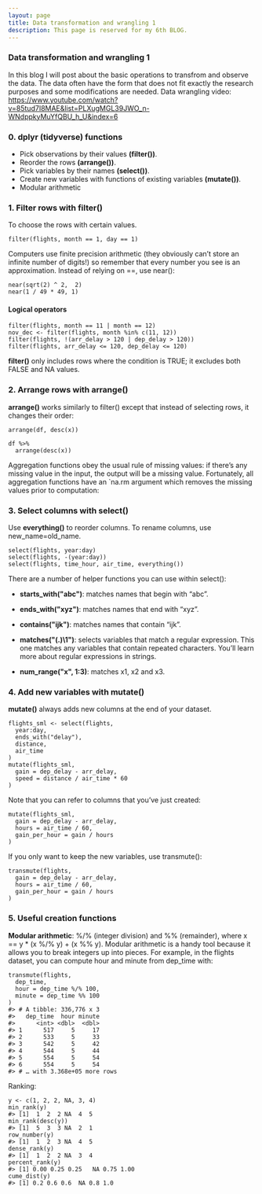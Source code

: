 ```yaml
---
layout: page
title: Data transformation and wrangling 1
description: This page is reserved for my 6th BLOG.
---
```


### Data transformation and wrangling 1

In this blog I will post about the basic operations to transfrom and observe the data. The data often have the form that does not fit exactly the research purposes and some modifications are needed.
Data wrangling video: <https://www.youtube.com/watch?v=85tud7I8MAE&list=PLXugMGL39JWO_n-WNdppkyMuYfQBU_h_U&index=6>


### 0. dplyr (tidyverse) functions

- Pick observations by their values **(filter())**.
- Reorder the rows **(arrange())**.
- Pick variables by their names **(select())**.
- Create new variables with functions of existing variables **(mutate())**.
- Modular arithmetic


### 1. Filter rows with filter()
To choose the rows with certain values.
```
filter(flights, month == 1, day == 1)
```

Computers use finite precision arithmetic (they obviously can’t store an infinite number of digits!) so remember that every number you see is an approximation. Instead of relying on ==, use near():
```
near(sqrt(2) ^ 2,  2)
near(1 / 49 * 49, 1)
```

#### Logical operators
```
filter(flights, month == 11 | month == 12)
nov_dec <- filter(flights, month %in% c(11, 12))
filter(flights, !(arr_delay > 120 | dep_delay > 120))
filter(flights, arr_delay <= 120, dep_delay <= 120)
```
**filter()** only includes rows where the condition is TRUE; it excludes both FALSE and NA values.


### 2. Arrange rows with arrange()
**arrange()** works similarly to filter() except that instead of selecting rows, it changes their order:
```
arrange(df, desc(x))

df %>%
  arrange(desc(x))
```
Aggregation functions obey the usual rule of missing values: if there’s any missing value in the input, the output will be a missing value. Fortunately, all aggregation functions have an `na.rm argument which removes the missing values prior to computation:


### 3. Select columns with select()

Use **everything()** to reorder columns.
To rename columns, use new_name=old_name.
```
select(flights, year:day)
select(flights, -(year:day))
select(flights, time_hour, air_time, everything())
```

There are a number of helper functions you can use within select():

- **starts_with("abc")**: matches names that begin with “abc”.

- **ends_with("xyz")**: matches names that end with “xyz”.

- **contains("ijk")**: matches names that contain “ijk”.

- **matches("(.)\\1")**: selects variables that match a regular expression. This one matches any variables that contain repeated characters. You’ll learn more about regular expressions in strings.

- **num_range("x", 1:3)**: matches x1, x2 and x3.


### 4. Add new variables with mutate()
**mutate()** always adds new columns at the end of your dataset.
```
flights_sml <- select(flights,
  year:day,
  ends_with("delay"),
  distance,
  air_time
)
mutate(flights_sml,
  gain = dep_delay - arr_delay,
  speed = distance / air_time * 60
)
```
Note that you can refer to columns that you’ve just created:
```
mutate(flights_sml,
  gain = dep_delay - arr_delay,
  hours = air_time / 60,
  gain_per_hour = gain / hours
)
```
If you only want to keep the new variables, use transmute():
```
transmute(flights,
  gain = dep_delay - arr_delay,
  hours = air_time / 60,
  gain_per_hour = gain / hours
)
```

### 5. Useful creation functions
**Modular arithmetic**: %/% (integer division) and %% (remainder), where x == y * (x %/% y) + (x %% y). Modular arithmetic is a handy tool because it allows you to break integers up into pieces. For example, in the flights dataset, you can compute hour and minute from dep_time with:
```
transmute(flights,
  dep_time,
  hour = dep_time %/% 100,
  minute = dep_time %% 100
)
#> # A tibble: 336,776 x 3
#>   dep_time  hour minute
#>      <int> <dbl>  <dbl>
#> 1      517     5     17
#> 2      533     5     33
#> 3      542     5     42
#> 4      544     5     44
#> 5      554     5     54
#> 6      554     5     54
#> # … with 3.368e+05 more rows
```
Ranking:
```
y <- c(1, 2, 2, NA, 3, 4)
min_rank(y)
#> [1]  1  2  2 NA  4  5
min_rank(desc(y))
#> [1]  5  3  3 NA  2  1
row_number(y)
#> [1]  1  2  3 NA  4  5
dense_rank(y)
#> [1]  1  2  2 NA  3  4
percent_rank(y)
#> [1] 0.00 0.25 0.25   NA 0.75 1.00
cume_dist(y)
#> [1] 0.2 0.6 0.6  NA 0.8 1.0
```
